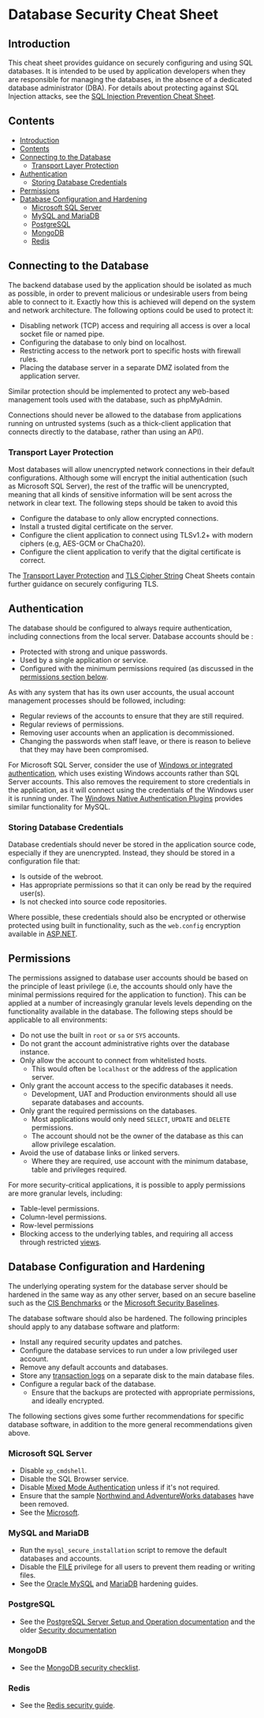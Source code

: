 # Database Security Cheat Sheet

## Introduction

This cheat sheet provides guidance on securely configuring and using SQL databases. It is intended to be used by application developers when they are responsible for managing the databases, in the absence of a dedicated database administrator (DBA). For details about protecting against SQL Injection attacks, see the [SQL Injection Prevention Cheat Sheet](SQL_Injection_Prevention_Cheat_Sheet.md).

## Contents

- [Introduction](#introduction)
- [Contents](#contents)
- [Connecting to the Database](#connecting-to-the-database)
  - [Transport Layer Protection](#transport-layer-protection)
- [Authentication](#authentication)
  - [Storing Database Credentials](#storing-database-credentials)
- [Permissions](#permissions)
- [Database Configuration and Hardening](#database-configuration-and-hardening)
  - [Microsoft SQL Server](#microsoft-sql-server)
  - [MySQL and MariaDB](#mysql-and-mariadb)
  - [PostgreSQL](#postgresql)
  - [MongoDB](#mongodb)
  - [Redis](#redis)

## Connecting to the Database

The backend database used by the application should be isolated as much as possible, in order to prevent malicious or undesirable users from being able to connect to it. Exactly how this is achieved will depend on the system and network architecture. The following options could be used to protect it:

- Disabling network (TCP) access and requiring all access is over a local socket file or named pipe.
- Configuring the database to only bind on localhost.
- Restricting access to the network port to specific hosts with firewall rules.
- Placing the database server in a separate DMZ isolated from the application server.

Similar protection should be implemented to protect any web-based management tools used with the database, such as phpMyAdmin.

Connections should never be allowed to the database from applications running on untrusted systems (such as a thick-client application that connects directly to the database, rather than using an API).

### Transport Layer Protection

Most databases will allow unencrypted network connections in their default configurations. Although some will encrypt the initial authentication (such as Microsoft SQL Server), the rest of the traffic will be unencrypted, meaning that all kinds of sensitive information will be sent across the network in clear text. The following steps should be taken to avoid this

- Configure the database to only allow encrypted connections.
- Install a trusted digital certificate on the server.
- Configure the client application to connect using TLSv1.2+ with modern ciphers (e.g, AES-GCM or ChaCha20).
- Configure the client application to verify that the digital certificate is correct.

The [Transport Layer Protection](Transport_Layer_Protection_Cheat_Sheet.md) and [TLS Cipher String](TLS_Cipher_String_Cheat_Sheet.md) Cheat Sheets contain further guidance on securely configuring TLS.

## Authentication

The database should be configured to always require authentication, including connections from the local server. Database accounts should be :

- Protected with strong and unique passwords.
- Used by a single application or service.
- Configured with the minimum permissions required (as discussed in the [permissions section below](#permissions).

As with any system that has its own user accounts, the usual account management processes should be followed, including:

- Regular reviews of the accounts to ensure that they are still required.
- Regular reviews of permissions.
- Removing user accounts when an application is decommissioned.
- Changing the passwords when staff leave, or there is reason to believe that they may have been compromised.

For Microsoft SQL Server, consider the use of [Windows or integrated authentication](https://docs.microsoft.com/en-us/dotnet/framework/data/adonet/sql/authentication-in-sql-server), which uses existing Windows accounts rather than SQL Server accounts. This also removes the requirement to store credentials in the application, as it will connect using the credentials of the Windows user it is running under. The [Windows Native Authentication Plugins](https://dev.mysql.com/doc/connector-net/en/connector-net-programming-authentication-windows-native.html) provides similar functionality for MySQL.

### Storing Database Credentials

Database credentials should never be stored in the application source code, especially if they are unencrypted. Instead, they should be stored in a configuration file that:

- Is outside of the webroot.
- Has appropriate permissions so that it can only be read by the required user(s).
- Is not checked into source code repositories.

Where possible, these credentials should also be encrypted or otherwise protected using built in functionality, such as the `web.config` encryption available in [ASP.NET](https://docs.microsoft.com/en-us/dotnet/framework/data/adonet/connection-strings-and-configuration-files#encrypting-configuration-file-sections-using-protected-configuration).

## Permissions

The permissions assigned to database user accounts should be based on the principle of least privilege (i.e, the accounts should only have the minimal permissions required for the application to function). This can be applied at a number of increasingly granular levels levels depending on the functionality available in the database. The following steps should be applicable to all environments:

- Do not use the built in `root` or `sa` or `SYS` accounts.
- Do not grant the account administrative rights over the database instance.
- Only allow the account to connect from whitelisted hosts.
  - This would often be `localhost` or the address of the application server.
- Only grant the account access to the specific databases it needs.
  - Development, UAT and Production environments should all use separate databases and accounts.
- Only grant the required permissions on the databases.
  - Most applications would only need `SELECT`, `UPDATE` and `DELETE` permissions.
  - The account should not be the owner of the database as this can allow privilege escalation.
- Avoid the use of database links or linked servers.
  - Where they are required, use account with the minimum database, table and privileges required.

For more security-critical applications, it is possible to apply permissions are more granular levels, including:

- Table-level permissions.
- Column-level permissions.
- Row-level permissions
- Blocking access to the underlying tables, and requiring all access through restricted [views](https://en.wikipedia.org/wiki/View_(SQL)).

## Database Configuration and Hardening

The underlying operating system for the database server should be hardened in the same way as any other server, based on an secure baseline such as the [CIS Benchmarks](https://www.cisecurity.org/cis-benchmarks/) or the [Microsoft Security Baselines](https://docs.microsoft.com/en-us/windows/security/threat-protection/windows-security-baselines).

The database software should also be hardened. The following principles should apply to any database software and platform:

- Install any required security updates and patches.
- Configure the database services to run under a low privileged user account.
- Remove any default accounts and databases.
- Store any [transaction logs](https://en.wikipedia.org/wiki/Transaction_log) on a separate disk to the main database files.
- Configure a regular back of the database.
  - Ensure that the backups are protected with appropriate permissions, and ideally encrypted.

The following sections gives some further recommendations for specific database software, in addition to the more general recommendations given above.

### Microsoft SQL Server

- Disable `xp_cmdshell`.
- Disable the SQL Browser service.
- Disable [Mixed Mode Authentication](https://docs.microsoft.com/en-us/sql/relational-databases/security/choose-an-authentication-mode?view=sql-server-ver15) unless if it's not required.
- Ensure that the sample [Northwind and AdventureWorks databases](https://docs.microsoft.com/en-us/dotnet/framework/data/adonet/sql/linq/downloading-sample-databases) have been removed.
- See the [Microsoft](https://docs.microsoft.com/en-us/sql/relational-databases/security/securing-sql-server).

### MySQL and MariaDB

- Run the `mysql_secure_installation` script to remove the default databases and accounts.
- Disable the [FILE](https://dev.mysql.com/doc/refman/8.0/en/privileges-provided.html#priv_file) privilege for all users to prevent them reading or writing files.
- See the [Oracle MySQL](https://dev.mysql.com/doc/refman/8.0/en/security-guidelines.html) and [MariaDB](https://mariadb.com/kb/en/library/securing-mariadb/) hardening guides.

### PostgreSQL

- See the [PostgreSQL Server Setup and Operation documentation](https://www.postgresql.org/docs/12/runtime.html) and the older [Security documentation](https://www.postgresql.org/docs/7.0/security.htm)

### MongoDB

- See the [MongoDB security checklist](https://docs.mongodb.com/manual/administration/security-checklist/).

### Redis

- See the [Redis security guide](https://redis.io/topics/security).
